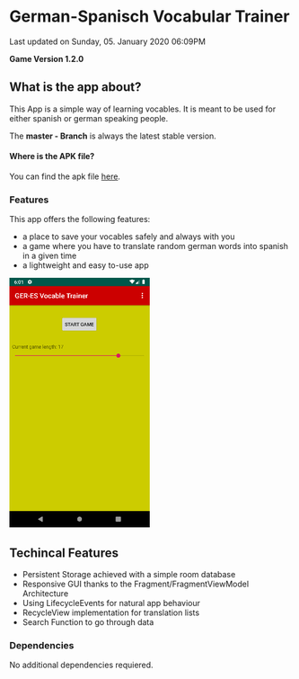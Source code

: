 # German-Spanisch Vocabular Trainer
Last updated on Sunday, 05. January 2020 06:09PM
  
**Game Version 1.2.0**


## What is the app about?
This App is a simple way of learning vocables. It is meant to be used for either spanish or german speaking people.  

The **master - Branch** is always the latest stable version.

#### Where is the APK file?

You can find the apk file [here](src/app/release/app-release.apk).


### Features
This app offers the following features:
- a place to save your vocables safely and always with you
- a game where you have to translate random german words into spanish in a given time
- a lightweight and easy to-use app

![Main Menu](pictures/main_menu_resized.png)

## Techincal Features
- Persistent Storage achieved with a simple room database
- Responsive GUI thanks to the Fragment/FragmentViewModel Architecture
- Using LifecycleEvents for natural app behaviour
- RecycleView implementation for translation lists
- Search Function to go through data

### Dependencies
No additional dependencies requiered.
 



